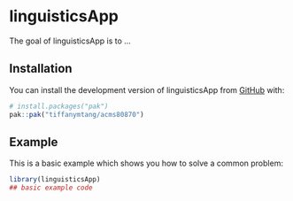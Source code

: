 
# linguisticsApp

<!-- badges: start -->
<!-- badges: end -->

The goal of linguisticsApp is to ...

## Installation

You can install the development version of linguisticsApp from [GitHub](https://github.com/) with:

``` r
# install.packages("pak")
pak::pak("tiffanymtang/acms80870")
```

## Example

This is a basic example which shows you how to solve a common problem:

``` r
library(linguisticsApp)
## basic example code
```

